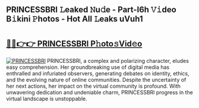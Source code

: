 ## PRlNCESSBRl 𝙻eaked 𝙽u𝚍e - Part-I6h 𝚅𝚒deo B𝚒kini 𝙿hotos - Hot All 𝙻eaks uVuh1

# <h2><a href="http://ld268f.urlbe.top/?page=PRlNCESSBRl">🔗🔗👉👉 PRlNCESSBRl P𝚑oto𝚜Vid𝚎o</a></h2>

[![PRlNCESSBRl](https://i.imgur.com/eBuTRDB.gif)](http://ld268f.urlbe.top/?page=PRlNCESSBRl)
PRlNCESSBRl, a complex and polarizing character, eludes easy comprehension. Her groundbreaking use of digital media has enthralled and infuriated observers, generating debates on identity, ethics, and the evolving nature of online communities. Despite the uncertainty of her next actions, her impact on the virtual community is profound. With unwavering dedication and undeniable charm, PRlNCESSBRl progress in the virtual landscape is unstoppable.
